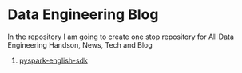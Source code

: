 #  Data Engineering Blog

In the repository I am going to create one stop repository for All Data Engineering Handson, News, Tech and Blog

1. [pyspark-english-sdk](https://github.com/mkhalid12/data-engineering-blog/tree/main/pyspark-english-sdk)

